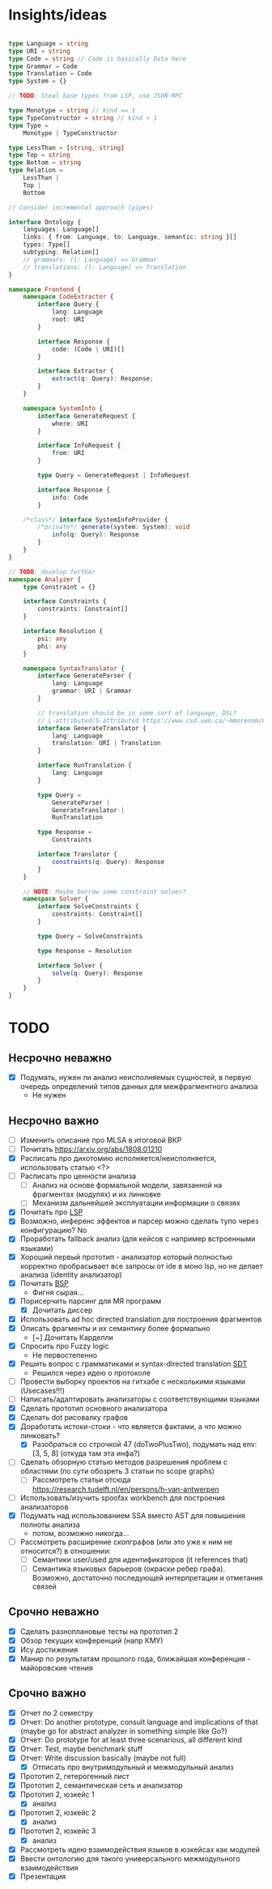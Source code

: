 
# Insights/ideas

```typescript

type Language = string
type URI = string
type Code = string // Code is basically Data here
type Grammar = Code
type Translation = Code
type System = {}

// TODO: Steal base types from LSP, use JSON-RPC

type Monotype = string // kind == 1
type TypeConstructor = string // kind > 1
type Type =
    Monotype | TypeConstructor

type LessThan = [string, string]
type Top = string
type Bottom = string
type Relation =
    LessThan |
    Top |
    Bottom

// Consider incremental approach (pipes)

interface Ontology {
    languages: Language[]
    links: { from: Language, to: Language, semantic: string }[]
    types: Type[]
    subtyping: Relation[]
    // grammars: (l: Language) => Grammar
    // translations: (l: Language) => Translation
}

namespace Frontend {
    namespace CodeExtractor {
        interface Query {
            lang: Language
            root: URI
        }

        interface Response {
            code: (Code | URI)[]
        }

        interface Extractor {
            extract(q: Query): Response;
        }
    }

    namespace SystemInfo {
        interface GenerateRequest {
            where: URI
        }

        interface InfoRequest {
            from: URI
        }

        type Query = GenerateRequest | InfoRequest

        interface Response {
            info: Code
        }

    /*class*/ interface SystemInfoProvider {
        /*private*/ generate(system: System): void
            info(q: Query): Response
        }
    }
}

// TODO: develop further
namespace Analyzer {
    type Constraint = {}

    interface Constraints {
        constraints: Constraint[]
    }

    interface Resolution {
        psi: any
        phi: any
    }

    namespace SyntaxTranslator {
        interface GenerateParser {
            lang: Language
            grammar: URI | Grammar
        }

        // translation should be in some sort of language, DSL?
        // L-attributed/S-attributed https://www.csd.uwo.ca/~mmorenom/CS447/Lectures/Translation.html/node4.html
        interface GenerateTranslator {
            lang: Language
            translation: URI | Translation
        }

        interface RunTranslation {
            lang: Language
        }

        type Query =
            GenerateParser |
            GenerateTranslator |
            RunTranslation

        type Response =
            Constraints

        interface Translator {
            constraints(q: Query): Response
        }
    }

    // NOTE: Maybe borrow some constraint solver?
    namespace Solver {
        interface SolveConstraints {
            constraints: Constraint[]
        }

        type Query = SolveConstraints

        type Response = Resolution

        interface Solver {
            solve(q: Query): Response
        }
    }
}

```

# TODO

## Несрочно неважно

- [x] Подумать, нужен ли анализ неисполняемых сущностей, в первую очередь определений типов данных для межфрагментного анализа
    * Не нужен

## Несрочно важно

- [ ] Изменить описание про MLSA в итоговой ВКР
- [ ] Почитать https://arxiv.org/abs/1808.01210
- [x] Расписать про дихотомию исполняется/неисполняется, использовать статью <?>
- [ ] Расписать про ценности анализа
    - [ ] Анализ на основе формальной модели, завязанной на фрагментах (модулях) и их линковке
    - [ ] Механизм дальнейшей эксплуатации информации о связях
- [x] Почитать про [LSP](https://microsoft.github.io/language-server-protocol/)
- [x] Возможно, инференс эффектов и парсер можно сделать тупо через конфигурацию? No
- [x] Проработать fallback анализ (для кейсов с например встроенными языками)
- [x] Хороший первый прототип - анализатор который полностью корректно пробрасывает все запросы от ide в моно lsp, но не делает анализа (identity анализатор) 
- [x] Почитать [BSP](https://build-server-protocol.github.io/)
    - Фигня сырая...
- [x] Порисерчить парсинг для МЯ программ
    - [x] Дочитать диссер
- [x] Использовать ad hoc directed translation для построения фрагментов
- [x] Описать фрагменты и их семантику более формально
    - [~] Дочитать Карделли
- [x] Спросить про Fuzzy logic
    - Не первостепенно
- [x] Решить вопрос с грамматиками и syntax-directed translation [SDT](http://www.cse.iitm.ac.in/~krishna/cs3300/lecture4.pdf)
    - Решился через идею о протоколе
- [ ] Провести выборку проектов на гитхабе с несколькими языками (Usecases!!!)
- [ ] Написать/адаптировать анализаторы с соответствующими языками
- [x] Сделать прототип основного анализатора
- [x] Сделать dot рисовалку графов
- [x] Доработать истоки-стоки - что является фактами, а что можно линковать?
    - [x] Разобраться со строчкой 47 (doTwoPlusTwo), подумать над env: [3, 5, 8] (откуда там эта инфа?)
- [ ] Сделать обзорную статью методов разрешения проблем с областями (по сути обозреть 3 статьи по scope graphs)
    - [ ] Рассмотреть статьи отсюда https://research.tudelft.nl/en/persons/h-van-antwerpen
- [ ] Использовать/изучить spoofax workbench для построения анализаторов
- [x] Подумать над использованием SSA вместо AST для повышения полноты анализа
    - потом, возможно никогда...
- [ ] Рассмотреть расширение скопграфов (или это уже к ним не относится?) в отношении:
    - [ ] Семантики user/used для идентификаторов (it references that)
    - [ ] Семантика языковых барьеров (окраски ребер графа). Возможно, достаточно последующей интерпретации и отметания связей

## Срочно неважно
  
- [x] Сделать разноплановые тесты на прототип 2
- [x] Обзор текущих конференций (напр КМУ)
- [x] Ису достижения
- [x] Манир по результатам прошлого года, ближайшая конференция - майоровские чтения

## Срочно важно

- [x] Отчет по 2 семестру
- [x] Отчет: Do another prototype, consult language and implications of that (maybe go for abstract analyzer in something simple like Go?)
- [x] Отчет: Do prototype for at least three scenarious, all different kind
- [x] Отчет: Test, maybe benchmark stuff
- [x] Отчет: Write discussion basically (maybe not full)
    - [x] Отписать про внутримодульный и межмодульный анализ
- [x] Прототип 2, гетерогенный лист
- [x] Прототип 2, семантическая сеть и анализатор
- [x] Прототип 2, юзкейс 1
    - [x] анализ
- [x] Прототип 2, юзкейс 2
    - [x] анализ
- [x] Прототип 2, юзкейс 3
    - [x] анализ
- [x] Рассмотреть идею взаимодействия языков в юзкейсах как модулей
- [x] Ввести онтологию для такого универсального межмодульного взаимодействия
- [x] Презентация
